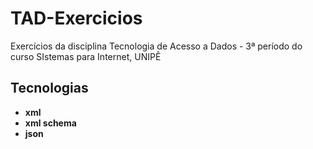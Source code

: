 # TAD-Exercicios
Exercícios da disciplina Tecnologia de Acesso a Dados - 3ª período do curso SIstemas para Internet, UNIPÊ

## Tecnologias
- <b>xml</b><br>
- <b>xml schema</b><br>
- <b>json</b>
